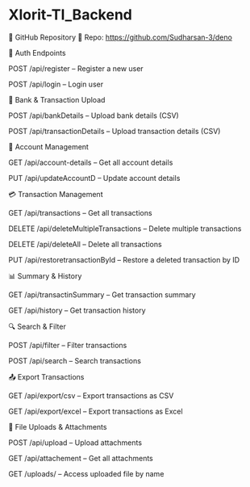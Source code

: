 # Xlorit-TI_Backend

🧾 GitHub Repository
🔗 Repo: https://github.com/Sudharsan-3/deno


🔐 Auth Endpoints

POST /api/register – Register a new user


POST /api/login – Login user



🏦 Bank & Transaction Upload

POST /api/bankDetails – Upload bank details (CSV)


POST /api/transactionDetails – Upload transaction details (CSV)



📁 Account Management

GET /api/account-details – Get all account details


PUT /api/updateAccountD – Update account details



💳 Transaction Management

GET /api/transactions – Get all transactions


DELETE /api/deleteMultipleTransactions – Delete multiple transactions


DELETE /api/deleteAll – Delete all transactions


PUT /api/restoretransactionById – Restore a deleted transaction by ID



📊 Summary & History

GET /api/transactinSummary – Get transaction summary


GET /api/history – Get transaction history



🔍 Search & Filter

POST /api/filter – Filter transactions


POST /api/search – Search transactions



📤 Export Transactions

GET /api/export/csv – Export transactions as CSV


GET /api/export/excel – Export transactions as Excel



📎 File Uploads & Attachments

POST /api/upload – Upload attachments


GET /api/attachement – Get all attachments


GET /uploads/<filename> – Access uploaded file by name
